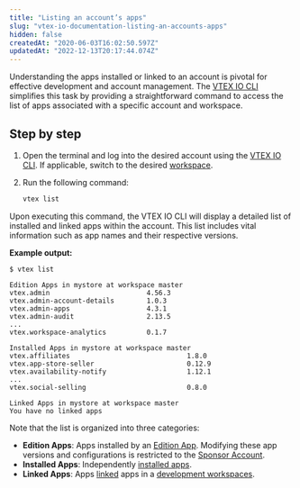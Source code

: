```yaml
---
title: "Listing an account’s apps"
slug: "vtex-io-documentation-listing-an-accounts-apps"
hidden: false
createdAt: "2020-06-03T16:02:50.597Z"
updatedAt: "2022-12-13T20:17:44.074Z"
---
```


Understanding the apps installed or linked to an account is pivotal for effective development and account management. The [VTEX IO CLI](https://developers.vtex.com/docs/guides/vtex-io-documentation-vtex-io-cli-installation-and-command-reference) simplifies this task by providing a straightforward command to access the list of apps associated with a specific account and workspace.

## Step by step

1. Open the terminal and log into the desired account using the [VTEX IO CLI](https://developers.vtex.com/docs/guides/vtex-io-documentation-vtex-io-cli-installation-and-command-reference). If applicable, switch to the desired [workspace](https://developers.vtex.com/docs/guides/vtex-io-documentation-workspace).
2. Run the following command:

    ```sh
    vtex list
    ```

Upon executing this command, the VTEX IO CLI will display a detailed list of installed and linked apps within the account. This list includes vital information such as app names and their respective versions.

**Example output:**

```terminal
$ vtex list

Edition Apps in mystore at workspace master
vtex.admin                        4.56.3 
vtex.admin-account-details        1.0.3  
vtex.admin-apps                   4.3.1  
vtex.admin-audit                  2.13.5 
...
vtex.workspace-analytics          0.1.7  

Installed Apps in mystore at workspace master
vtex.affiliates                             1.8.0 
vtex.app-store-seller                       0.12.9
vtex.availability-notify                    1.12.1
...
vtex.social-selling                         0.8.0 

Linked Apps in mystore at workspace master
You have no linked apps
```

Note that the list is organized into three categories:

- **Edition Apps**: Apps installed by an [Edition App](https://developers.vtex.com/docs/guides/vtex-io-documentation-edition-app). Modifying these app versions and configurations is restricted to the [Sponsor Account](https://developers.vtex.com/docs/guides/vtex-io-documentation-sponsor-account).
- **Installed Apps**: Independently [installed apps](https://developers.vtex.com/docs/guides/vtex-io-documentation-installing-an-app).
- **Linked Apps**: Apps [linked](https://developers.vtex.com/docs/guides/vtex-io-documentation-linking-an-app) apps in a [development workspaces](https://developers.vtex.com/docs/guides/vtex-io-documentation-creating-a-development-workspace).

